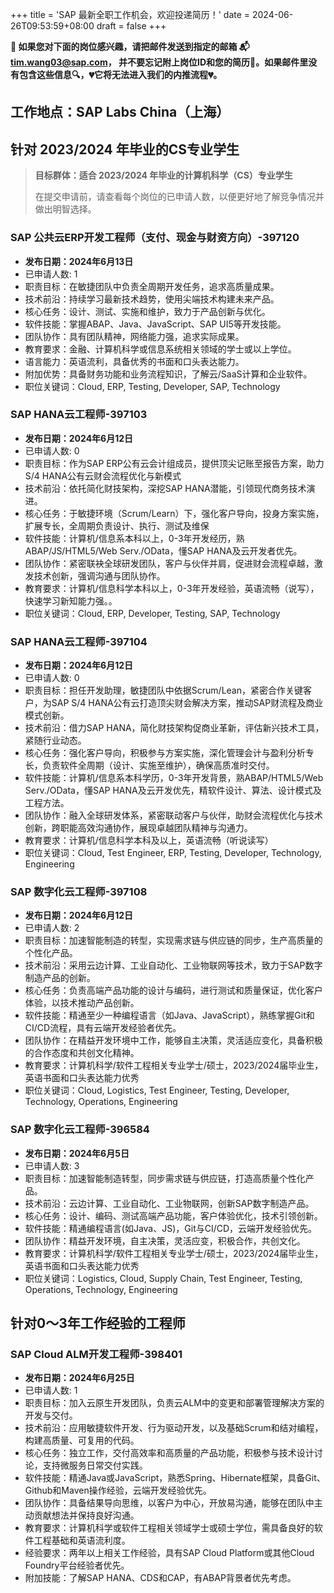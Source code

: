 +++
title = 'SAP 最新全职工作机会，欢迎投递简历！'
date = 2024-06-26T09:53:59+08:00
draft = false
+++

**📢 如果您对下面的岗位感兴趣，请把邮件发送到指定的邮箱
📬[tim.wang03@sap.com](mailto:tim.wang03@sap.com)，
并不要忘记附上岗位ID和您的简历📄。如果邮件里没有包含这些信息🔍，💔它将无法进入我们的内推流程💔。**

## 工作地点：SAP Labs China（上海）

## 针对 2023/2024 年毕业的CS专业学生

> **目标群体：适合 2023/2024 年毕业的计算机科学（CS）专业学生**
> 
> 在提交申请前，请查看每个岗位的已申请人数，以便更好地了解竞争情况并做出明智选择。

### SAP 公共云ERP开发工程师（支付、现金与财资方向）-397120

- **发布日期：2024年6月13日**
- 已申请人数: 1
- 职责目标：在敏捷团队中负责全周期开发任务，追求高质量成果。
- 技术前沿：持续学习最新技术趋势，使用尖端技术构建未来产品。
- 核心任务：设计、测试、实施和维护，致力于产品创新与优化。
- 软件技能：掌握ABAP、Java、JavaScript、SAP UI5等开发技能。
- 团队协作：具有团队精神，网络能力强，追求实际成果。
- 教育要求：金融、计算机科学或信息系统相关领域的学士或以上学位。
- 语言能力：英语流利，具备优秀的书面和口头表达能力。
- 附加优势：具备财务功能和业务流程知识，了解云/SaaS计算和企业软件。
- 职位关键词：Cloud, ERP, Testing, Developer, SAP, Technology

### SAP HANA云工程师-397103

- **发布日期：2024年6月12日**
- 已申请人数: 0
- 职责目标：作为SAP ERP公有云会计组成员，提供顶尖记账至报告方案，助力S/4 HANA公有云财会流程优化与新模式
- 技术前沿：依托简化财技架构，深挖SAP HANA潜能，引领现代商务技术演进。
- 核心任务：于敏捷环境（Scrum/Learn）下，强化客户导向，投身方案实施，扩展专长，全周期负责设计、执行、测试及维保
- 软件技能：计算机/信息系本科以上，0-3年开发经历，熟ABAP/JS/HTML5/Web Serv./OData，懂SAP HANA及云开发者优先。
- 团队协作：紧密联袂全球研发团队，客户与伙伴并肩，促进财会流程卓越，激发技术创新，强调沟通与团队协作。
- 教育要求：计算机/信息科学本科以上，0-3年开发经验，英语流畅（说写），快速学习新知能力强。。
- 职位关键词：Cloud, ERP, Developer, Testing, SAP, Technology

### SAP HANA云工程师-397104

- **发布日期：2024年6月12日**
- 已申请人数: 0
- 职责目标：担任开发助理，敏捷团队中依据Scrum/Lean，紧密合作关键客户，为SAP S/4 HANA公有云打造顶尖财会解决方案，推动SAP财流程及商业模式创新。
- 技术前沿：借力SAP HANA，简化财技架构促商业革新，评估新兴技术工具，紧随行业动态。
- 核心任务：强化客户导向，积极参与方案实施，深化管理会计与盈利分析专长，负责软件全周期（设计、实施至维护），确保高质准时交付。
- 软件技能：计算机/信息系本科学历，0-3年开发背景，熟ABAP/HTML5/Web Serv./OData，懂SAP HANA及云开发优先，精软件设计、算法、设计模式及工程方法。
- 团队协作：融入全球研发体系，紧密联动客户与伙伴，助财会流程优化与技术创新，跨职能高效沟通协作，展现卓越团队精神与沟通力。
- 教育要求：计算机/信息科学本科及以上，英语流畅（听说读写）
- 职位关键词：Cloud, Test Engineer, ERP, Testing, Developer, Technology, Engineering

### SAP 数字化云工程师-397108

- **发布日期：2024年6月12日**
- 已申请人数: 2  
- 职责目标：加速智能制造的转型，实现需求链与供应链的同步，生产高质量的个性化产品。
- 技术前沿：采用云边计算、工业自动化、工业物联网等技术，致力于SAP数字制造产品的创新。
- 核心任务：负责高端产品功能的设计与编码，进行测试和质量保证，优化客户体验，以技术推动产品创新。
- 软件技能：精通至少一种编程语言（如Java、JavaScript），熟练掌握Git和CI/CD流程，具有云端开发经验者优先。
- 团队协作：在精益开发环境中工作，能够自主决策，灵活适应变化，具备积极的合作态度和共创文化精神。
- 教育要求：计算机科学/软件工程相关专业学士/硕士，2023/2024届毕业生，英语书面和口头表达能力优秀
- 职位关键词：Cloud, Logistics, Test Engineer, Testing, Developer, Technology, Operations, Engineering

### SAP 数字化云工程师-396584

- **发布日期：2024年6月5日**
- 已申请人数: 3
- 职责目标：加速智能制造转型，同步需求链与供应链，打造高质量个性化产品。
- 技术前沿：云边计算、工业自动化、工业物联网，创新SAP数字制造产品。
- 核心任务：设计、编码、测试高端产品功能，客户体验优化，技术引领创新。
- 软件技能：精通编程语言(如Java、JS)，Git与CI/CD，云端开发经验优先。
- 团队协作：精益开发环境，自主决策，灵活应变，积极合作，共创文化。
- 教育要求：计算机科学/软件工程相关专业学士/硕士，2023/2024届毕业生，英语书面和口头表达能力优秀
- 职位关键词：Logistics, Cloud, Supply Chain, Test Engineer, Testing, Operations, Technology, Engineering

<!-- ### SAP 公共云ERP开发工程师（支付、现金与财资方向）-397123

- **发布日期：2024年6月13日**
- 职责目标：推动智能制造与供应链同步，创造个性化高质量产品。
- 技术前沿：运用云边计算、工业自动化及物联网，创新SAP数字制造。
- 核心任务：设计编码高端功能，测试保障质量，优化体验，技术驱动创新。
- 软件技能：精通Java/JavaScript等，熟练Git/CI/CD，云端开发经验优先。
- 团队协作：精益环境中自主决策，灵活适应，积极合作，共创文化。
- 教育要求：计算机/软件工程相关学士/硕士，2023/2024届，优秀英文。
- 职位关键词：Cloud, ERP, Testing, Developer, SAP, Technology -->

## 针对0～3年工作经验的工程师

### SAP Cloud ALM开发工程师-398401

- **发布日期：2024年6月25日**
- 已申请人数: 1
- 职责目标：加入云原生开发团队，负责云ALM中的变更和部署管理解决方案的开发与交付。
- 技术前沿：应用敏捷软件开发、行为驱动开发，以及基础Scrum和结对编程，构建高质量、可复用的代码。
- 核心任务：独立工作，交付高效率和高质量的产品功能，积极参与技术设计讨论，支持微服务日常交付实践。
- 软件技能：精通Java或JavaScript，熟悉Spring、Hibernate框架，具备Git、Github和Maven操作经验，云端开发经验优先。
- 团队协作：具备结果导向思维，以客户为中心，开放易沟通，能够在团队中主动贡献想法并保持良好沟通。
- 教育要求：计算机科学或软件工程相关领域学士或硕士学位，需具备良好的软件工程基础和英语流利度。
- 经验要求：两年以上相关工作经验，具有SAP Cloud Platform或其他Cloud Foundry平台经验者优先。
- 附加技能：了解SAP HANA、CDS和CAP，有ABAP背景者优先考虑。
